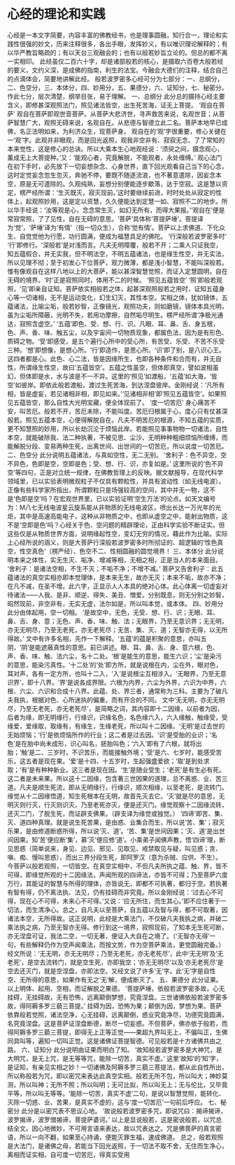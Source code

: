 # 心经的理论和实践

心经是一本文字简要，内容丰富的佛教经书，也是理事圆融，知行合一，理论和实践性很强的妙文，历来注释很多，各出手眼，发挥妙义，有以唯识理论解释的；有以华严教旨略疏的；有以天台三观融会的；也有以般若妙旨立论的。但总的都不离一实相印。
此经虽仅二百六十字，却是诸部般若的核心，是摄取六百卷大般若经的要义，文约义深，是成佛的指南，利生的法宝。今融会大德们的注释，结合自己的点滴体会，简要地讲解此经。
般若波罗密多心经可分为七部分：一、总纲分，二、色空分，三、本体分，四、妙用分，五、果德分，六、证知分，七、秘密分。作此七分，层次清楚，纲举目张，易于理解。
一、总纲分
此分总的摄持心经主要含义，即修甚深观照法门，照见诸法皆空，出生死苦海，证无上菩提。
‘观自在菩萨’
观自在菩萨即观世音菩萨。从菩萨大悲济世，寻声救苦来说，名观世音；从菩萨智慧广大，观照无碍来说，名观自在。从悲德与智德立此二名。菩萨本地早已成佛，名正法明如来，为利济众生，现菩萨身。
观自在的‘观’字很重要，修心关键在一‘观’字。此观并非眼观，而是回光返照，观我非空非有、寂寂无念、了了常知的本来觉性，这是修心的总诀。所以大乘本生心地观经说：‘须臾之间，摄念观心，薰成无上大菩提种。’又：‘能观心者，究竟解脱，不能观者，永处缠缚。’
观心法门在初下手时，必先放下一切妄想杂念、心身世界，直下回光观看自己当下的心念，这时定觉妄念忽生忽灭，奔驰不停，要既不随逐流浪，也不著意遣除，因妄念本空，原是无可遣除的。久观纯熟，妄想分别便能逐步歇落，达于空寂。这是慧以资定，楞严经所谓：‘生灭既灭，寂灭现前。’这时要继续前进，时时处处从寂定的性体上，起观照妙用，这是定以资慧，久久便能达到定慧一如、寂照不二的地步。所以华手经说：‘汝等观是心，念念常生灭，如幻无所有，而得大果报。’‘观自在’便是常寂常照，了了见性，自在无碍的意思。‘菩萨’具体称‘菩提萨埵’。菩提译为‘觉’，‘萨埵’译为‘有情’（指一切众生），合称‘觉有情’。菩萨以上求佛道、下化众生、自觉觉他为行愿，功行圆满，便成为福慧具足的佛陀。
‘行深般若波罗密多时’
‘行’即修行。‘深般若’是对浅而言。凡夫无明障覆，般若不开；二乘人只证我空，知五蕴假合，并无实我，但不明法空，不明五蕴诸法，也是缘生性空，并无实法，所以见理不彻；至于初发心下位菩萨，观力微薄，都是浅小智慧，不能叫深般若。惟有像观自在这样八地以上的大菩萨，能以甚深智慧觉照，而证入定慧圆明，自在无碍的境界。‘时’正是寂照同时，体用不二的时候。
‘照见五蕴皆空’
‘照’即般若观照，‘见’即亲自证知。菩萨依实相般若之体，起甚深观照般若之用时，证知五蕴身心等一切诸相，无不是运动变化，幻生幻灭，其性本空。实相之体，犹如镜体，五蕴诸法，比喻尘垢，般若妙智，正像镜光，观照功夫，则如磨镜，镜体本具光明，虽为尘垢所障蔽，光明不失，若用功摩擦，自然垢尽明生。楞严经所谓‘净极光通达，寂照含虚空。’
‘五蕴’即色、受、想、行、识。凡眼、耳、鼻、舌、身五根，色、声、香、味、触五尘，以及宇宙间一切物质现象，都属色法，因为是有形色、质碍之物。‘受’即感受，是五个遍行心所中的受心所，有苦受、乐受、不苦不乐受三种。‘想’即想像，是想心所。‘行’即造作，是思心所。‘识’即了别，是八识心王。这四者都是心。此色、心二法，皆是因缘所生，也即各种条件和合而有，并无自性，所谓缘生性空，故曰‘五蕴皆空’。五蕴之性虽空，但体即真空，譬如波相虽幻，但体即是水，水与波是不一不异。这里的‘照见’如渡船，‘五蕴’如大海，‘皆空’如彼岸。即依此般若渡船，渡过生死苦海，到达涅盘彼岸。金刚经说：‘凡所有相，皆是虚妄，若见诸相非相，即见如来。’‘见诸相非相’即‘照见五蕴皆空’。如果照见五蕴皆空，那么自性大光明宝藏，便全体现前了。
‘度一切苦厄’
身心痛苦不安，叫苦厄。般若不开，苦厄未除，不能叫度。苦厄归根属于心，度心只有仗甚深般若。照见五蕴本空，心便得解脱自在。凡夫不明苦厄的根源，不知五蕴的实质，更不知慧照的妙用，所以长劫沉沦于烦恼此岸。若能照见事事物物一切诸法，自性本空，就能破除我、法二种执著，不被见思、尘沙、无明种种粗细烦恼所缠缚，而能解脱分段、变易两种生死，出离世间、出世间的一切苦厄，所以说度一切苦厄。
二、色空分
此分说明五蕴诸法，与真如空性，无二无别。
‘舍利子：色不异空，空不异色，色即是空，空即是色；受、想、行、识，亦复如是。’
这里所说的‘色不异空’等四句，正是对立统一规律，在佛教哲理上的反映。据文献报导，在现代科学领域里，已以实验表明微观粒子不仅具有颗粒性，并具有波动性（如无线电波）。正像有些科学家所指出，所谓颗粒只是场强较高的空间，其中并无一物，这不是‘色即是空’吗？在宏观世界里，已以实验证明‘空生万法’的论点。如天文编号为：M八七无线电波星云旋系能从非物质的无线电波区，喷出长达一万光年的光炬，其中是高速高能电子，这种从非物质之中，也即从虚空之中，能射出物质，这不是‘空即是色’吗？心经关于色、空问题的精辟理论，正由科学实验不断证实。但这些仅是从物质世界方面，说明缘起性空，变幻无穷的情况，藉此作为比喻。实际上心经所说的涵义，则是大菩萨行深般若波罗密多时所彻证的、超逻辑的‘性色真空，性空真色’（楞严经）、色空不二、性相圆融的圆觉境界！
三、本体分
此分说明本来之体性，实无生灭、垢净、增减等相，无相之相，正是当人的本来面目。
‘舍利子：是诸法空相，不生不灭；不垢不净；不增不减。’
菩萨又告舍利子：此五蕴诸法的真空实相亦即本觉理体，是本来无生，故亦无灭；本来不垢，故亦不净；在凡不减，在圣不增。此六字，正显示人人本具的绝对心体。此心体离一切虚妄对待诸法——人我、是非、顺逆、得失、美丑、憎爱。分别既息，则无分别之妙智，昭然现前，非空非有，无实无虚，法尔如是，所以叫本觉，或本体。
四、妙用分
此分由体起用，空一切相。
‘是故空中，无色，无受、想、行、识；无眼、耳、鼻、舌、身、意；无色、声、香、味、触、法；无眼界，乃至无意识界；无无明，亦无无明尽，乃至无老死，亦无老死尽；无苦、集、灭、道；无智亦无得，以无所得故。’
文中有许多名相，先作一下解释。‘五蕴’的蕴是积聚的意思，亦叫五阴，‘阴’是能遮蔽真性的意思。前已讲述。眼、耳、鼻、舌、身、意六根，色、声、香、味、触、法六尘，名十二处。‘根’是能生的意思，能生六识；‘尘’是染污的意思，能染污真性。‘十二处’的‘处’即方所，就是说根在内，尘在外，眼对色，耳对声，各有一定方所，也叫十二入，‘入’是说根尘互相涉入。‘无眼界，乃至无意识界’，即十八界。‘界’是说各成界限。六根为内界，六尘为外界，六识为中界，六根、六尘、六识和合成十八界。此蕴、处、界三者，通常称为三科。主要为了破凡夫我执，根据对色、心所迷执的偏重，而有开合的不同。
文中‘无无明，亦无无明尽，乃至无老死，亦无老死尽’，是简略之词，其内容即十二因缘，以前者为因，后者为缘，即无明缘行，行缘识，识缘名色，名色缘六入，六入缘触，触缘受，受缘爱，爱缘取，取缘有，有缘生，生缘老死，所以叫十二因缘。‘无明’是过去世的无始烦恼；‘行’是依烦恼所作的行业；这二者是过去因。‘识’是受胎的业识；‘名色’是在胎中尚未成形，识心叫名，胚胎叫色；‘六入’即有了六根，就将出胎；‘触’是二、三岁时，不识苦乐，而能接触外境；‘受’是六、七岁时，能感受苦乐，这五者是现在果。‘爱’是十四、十五岁时，生起强盛爱欲；‘取’是到处求取；‘有’是有种种新业。这三者是现在因。‘生’是随业受生；‘老死’是有生必有死。这二者是未来果。所以这十二因缘，包含著三世因果的道理，总不离惑、业、苦三道。凡夫是顺生死流，即从无明缘行，行缘识，顺次相缘，以至老死，是流转门。缘觉从十二因缘悟道，知生死根本在无明，故首先灭去它。‘灭’就是尽的意思，无明灭则行灭，行灭则识灭，乃至老死亦灭，便是还灭门。缘觉观察十二因缘流转，还灭二门，了脱生死，而证辟支佛果。（辟支译为缘觉或独觉。）
‘四谛’即苦、集、灭、道四种真理。就是说生死苦果，是由惑、业集合而生，所以说‘苦、集’；寂灭乐果，是由修道断惑所得，所以说‘灭、道’。‘苦、集’是世间因果；‘灭、道’是出世间因果。知‘苦’便应断‘集’，慕‘灭’便应修‘道’。小乘弟子闻佛声教，悟‘四谛’理，断见思惑（简单说来，身见、边见、邪见、见取见、戒禁取见与疑，叫见惑；贪、嗔、痴、慢叫思惑），而出三界分段生死，即阿罗汉（意为杀贼、应供、不生）。
今菩萨以般若观照，一切皆空。在真空实相中，不但凡夫所执之蕴、触、界，皆不可得，即缘觉所观的十二因缘法，声闻所观的四谛法，亦皆不可得；乃至菩萨六度万行，其能证的智慧与所得的理体，亦皆说无，即都不可执著，都归于空。若执著有智有得，仍不离法执、法见，仍有挂碍而非究竟。所以金刚经说：‘过去心不可得，现在心不可得，未来心不可得。’又说：‘应无所住，而生其心。’即不应住著于一切法，而生清净心。总之，自凡夫以至菩萨，自五蕴以及智与得，都不可取著，因诸法本空，无所得故。这正说明，此经是大乘法门，不仅破凡夫我执之病，并破二乘法执之病，乃至无智亦无得。修行到这一境界，寂照现前，了知本无生死可断，亦无涅盘可证，我法二空，一切无著，便证入大自在之境了。（‘无智亦无得’一句，有些解释仍作为空声闻乘法，而按文势，作为空菩萨乘法，更觉圆融完备。）
经文所说：‘无无明，亦无无明尽；乃至无老死，亦无老死尽’，此中‘无无明’及‘无老死’，是空去流转门，就是空生死，亦即我空；‘亦无无明尽’以及‘亦无老死尽’是空去还灭门，就是空涅盘，亦即法空。又经文说了许多‘无’字。此‘无’字是自性空、无所得的意思，如果作有无之‘无’解，便成断灭了。
五、果德分
此分证果。以上明体、起用、空相，而证解脱之果德。
‘菩提萨埵，依般若波罗密多故，心无挂碍，无挂碍故，无有恐怖，远离颠倒梦想，究竟涅盘。三世诸佛依般若波罗密多故，得阿耨多罗三藐三菩提。’
挂碍为因，恐怖为果；颠倒为因，梦想为果。菩萨依靠般若觉照，诸法空净，心无挂碍，远离颠倒，惑业究竟净尽，功德究竟圆满，名究竟涅盘。这是菩萨证涅盘断德，断尽一切妄惑。不但菩萨，佛亦依于般若，而得阿耨多罗三藐三菩提，即得无上正等正觉——果超九界叫无上，不偏叫正，生佛同具叫等，遍知一切叫正觉。这是诸佛证菩提智德。可见般若是十方诸佛共由之路。
六、证知分
此分说明由证果而明白了知。
‘故知般若波罗密多是大神咒，是大明咒，是无上咒，是无等等咒，能除一切苦，真实不虚。’
这里‘故知’的‘知’字，是证知，有亲见实相之妙！一切诸佛及阿耨多罗三藐三菩提法，都从此自性所出，所以称般若为咒，即以密咒来表达此真空实相。般若无所不包，所以叫大；神妙莫测，所以叫神；无所不照；所以叫明；无可比拟，所以叫无上；无与伦比，又毕竟平等，所以叫无等等。‘能除一切苦，真实不虚’二句，是说以智慧觉照，能转化、灭除一切惑、业、苦果，是真实不虚的，这与‘度一切苦厄’一句前后呼应。
七、秘密分
此分是以密咒表不思议心地。
‘故说般若波罗密多咒，即说咒曰：揭谛揭谛，波罗揭谛，波罗僧揭谛，菩提萨婆诃。’
以上是显说般若，这是密说般若，以咒总结全文。因心地微妙，不可用言语来表达，故以咒表达之。咒是佛菩萨的真言密语，所以一向不翻，如果至心持诵，便能灭罪生福，速成佛道。
总之，般若观照是大法门，是诸佛之母，若能当下回光返照，于一切法不取不舍，无住而生净心，离相而证实相，自可度一切苦厄，得真实受用